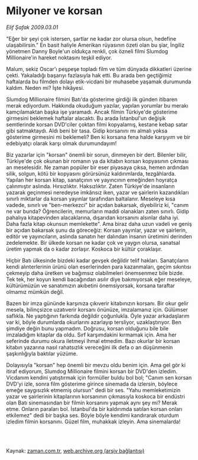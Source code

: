 # Milyoner ve korsan

*Elif Şafak 2009.03.01*

<td class="columnist-detail">
<p>"Eğer bir şeyi çok istersen, şartlar ne kadar zor olursa olsun, hedefine ulaşabilirsin."  En basit haliyle Amerikan rüyasının özeti olan bu şiar, İngiliz yönetmen Danny Boyle'un oldukça renkli, çok özneli filmi Slumdog Millionaire'in hareket noktasını teşkil ediyor.</p>
<p>
<div id="haberMetinDiv">
<p>Malum, sekiz Oscar'ı peşpeşe topladı film ve tüm dünyada dikkatleri üzerine çekti. Yakaladığı başarıyı fazlasıyla hak etti. Bu arada ben geçtiğimiz haftalarda bu filmden dolayı etik-vicdani bir muhasebe yaşamak durumunda kaldım. Neden mi? İşte hikâyesi.
<p> Slumdog Millionaire filmini Batı'da gösterime girdiği ilk günden itibaren merak ediyordum. Hakkında okuduğum yazılar, yapılan yorumlar bu merakı kamçılamaktan başka işe yaramadı. Ancak filmin Türkiye'de gösterime girmesini beklemek haftalar alacaktı. Bu arada İstanbul'un değişik semtlerinde korsan DVD'ciler çoktan filmi kopyalamış, kestane kebap satar gibi satmaktaydı. Aldı beni bir tasa. Gidip korsanını mı almalı yoksa gösterime girmesini mi beklemeli? Ben ki korsana fena halde karşıyım ve bir edebiyatçı olarak karşı olmak durumundayım!
<p> Biz yazarlar için "korsan" önemli bir sorun, dinmeyen bir dert. Bilenler bilir, Türkiye'de çok okunan bir romanın ya da kitabın korsan kopyasının çıkması an meselesidir. Ne zaman popüler bir eser piyasaya çıksa, hemen ardından silik, solgun, kötü bir kopyasını görürsünüz kaldırımlarda, tezgâhlarda. Yapılan her korsan kitap, sanatçının ve yayıncının emeğinden hoyratça çalınmıştır aslında. Hırsızlıktır. Haksızlıktır. Zaten Türkiye'de insanların yazarak geçinmesi neredeyse imkânsız iken, yazar ve şairlerin kazandıkları sınırlı miktarlar da korsan yayınlar tarafından baltalanır. Meseleye kısa vadede, sınırlı ve "ben-merkezci" bir açıdan bakarsak, diyebiliriz ki, "canım ne var bunda? Öğrencilerin, memurların maddi olanakları zaten sınırlı. Gidip pahalıya kitapevinden alacaklarına, dışarıdan korsanını alsınlar daha iyi. Daha fazla kitap okunsun memlekette". Ama biraz daha uzun vadeli ve geniş bir açıdan bakarsak şunu da göreceğiz: Korsan yayınlar, yazar ve şairlerin, editör ve yayıncıların, aslında sanatın her dalından insanın üretimini derinden zedelemekte. Bir ülkede korsan ne kadar çok ve yaygın olursa, sanatsal üretim yapmak da o kadar zorlaşır. Koskoca bir kültür çoraklaşır.
<p> Hiçbir Batı ülkesinde bizdeki kadar gevşek değildir telif hakları. Sanatçıların kendi alınterlerinin ürünü olan eserlerinden para kazanmaları, geçim sıkıntısı çekmeyip daha üretken ve bağımsız olabilmeleri önemsenmez bile bizde. Tek tek, her koyun kendi bacağından asılır diye bakmıyorsak eğer meseleye, kültürümüzün ve sanatımızın akıbetini önemsiyorsak, korsana taraftar olmamız mümkün değil.
<p> Bazen bir imza gününde karşınıza çıkıverir kitabınızın korsanı. Bir okur gelir mesela, bilinçsizce uzatıverir korsanı önünüze, imzalamanız için. Gülümser saflıkla. Ne yaptığının farkında değildir çoğunlukla. Öyle yazar arkadaşlarım var ki, böyle durumlarda okurlarını azarlayıp tersliyor, uzaklaştırıyor. Ben şimdiye değin bunu yapmadım. Doğrusu, korsan olduğunu bile bile imzaladığım kitaplar da oldu. Sırf karşımdakini kırmamak için. Ama her seferinde durumu okura iletmeyi ihmal etmedim. Bazı okurlar bir korsan kitabın yazarına nasıl rahatsızlık vereceğini ilk defa o an düşünmenin şaşkınlığıyla baktılar yüzüme.
<p> Dolayısıyla "korsan" hep önemli bir mevzu oldu benim için. Ama gel gör ki itiraf ediyorum, Slumdog Millionaire filmini korsan bir DVD'den izledim. Vicdanım kendini yatıştırmak için formüller buldu bol bol; "Canım sen korsan DVD'yi izle, sonra film gösterime girince sinemada da izlersin, böylece emeğe saygısızlık etmemiş olursun" dedi bir ses. "Yahu memleketimizin yazar ve şairlerinin kitaplarının korsanının çıkmasıyla koskoca bir endüstri olan Batı sinemasından bir filmin korsanını yapmak aynı şey mi? Merak etme. Onların paraları bol. İstanbul'da bir kaldırımda satılan korsan onları etkilemez" dedi bir başka ses. Böyle böyle kendimi kandırarak oturdum izledim filmin korsanını. Güzel film, muhakkak izleyin. Ama sinemalarda!</p></p></p></p></p></p></div>
</p>


<p><br>
		 </br></p></td>

Kaynak: [zaman.com.tr](http://zaman.com.tr/yazar.do?yazino=820288), [web.archive.org (arşiv bağlantısı)](http://web.archive.org/web/20120211233307/http://www.zaman.com.tr:80/yazar.do?yazino=820288)
